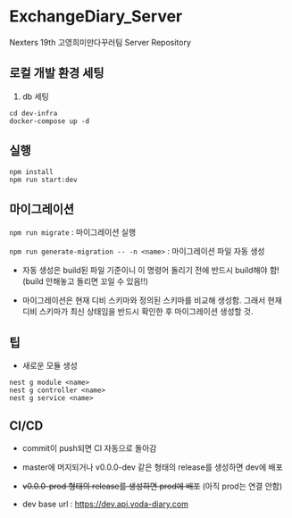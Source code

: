 # ExchangeDiary_Server

Nexters 19th 고영희미만다꾸러팀 Server Repository


## 로컬 개발 환경 세팅

1. db 세팅

```
cd dev-infra
docker-compose up -d
```


## 실행

```
npm install
npm run start:dev
```


## 마이그레이션

`npm run migrate` : 마이그레이션 실행

`npm run generate-migration -- -n <name>` : 마이그레이션 파일 자동 생성

* 자동 생성은 build된 파일 기준이니 이 명령어 돌리기 전에 반드시 build해야 함! (build 안해놓고 돌리면 꼬일 수 있음!!)

* 마이그레이션은 현재 디비 스키마와 정의된 스키마를 비교해 생성함. 그래서 현재 디비 스키마가 최신 상태임을 반드시 확인한 후 마이그레이션 생성할 것.


## 팁

* 새로운 모듈 생성
```
nest g module <name>
nest g controller <name>
nest g service <name>
```


## CI/CD

* commit이 push되면 CI 자동으로 돌아감

* master에 머지되거나 v0.0.0-dev 같은 형태의 release를 생성하면 dev에 배포

* ~~v0.0.0-prod 형태의 release를 생성하면 prod에 배포~~ (아직 prod는 연결 안함)

* dev base url : https://dev.api.voda-diary.com
